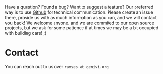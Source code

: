 Have a question? Found a bug? Want to suggest a feature? Our preferred way is to use
[Github](https://github.com/COVESA/ramses-sdk/issues) for technical communication.
Please create an issue there, provide us with as much information as you can, and we will contact you back!
We welcome anyone, and we are commited to our open source projects, but we ask for some patience if at times
we may be a bit occupied with building cars! ;)

# Contact

You can reach out to us over `ramses at genivi.org`.

